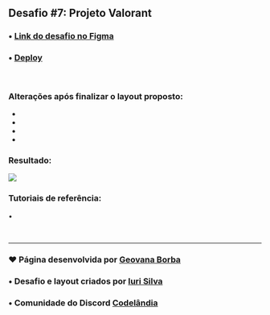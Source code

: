 ## Desafio #7: Projeto Valorant

### • [Link do desafio no Figma](https://www.figma.com/file/Yb9IBH56g7T1hdIyZ3BMNO/Desafios---Codel%C3%A2ndia?type=design&node-id=10048-2&mode=design&t=2QltMGAiE3ZrYbUT-0) 

### • [Deploy](https://geovanaborba.github.io/Codelandia-desafios/Desafio-7/) 

<br>

### Alterações após finalizar o layout proposto:

*

*

*

*

### Resultado: 

<img src="./assets/img/resultado_desafio7.gif">

<br>

### Tutoriais de referência: 

•

<br>

<hr>

### ♥ Página desenvolvida por [Geovana Borba](https://www.linkedin.com/in/geovanaborba/)

### • Desafio e layout criados por [Iuri Silva](https://www.linkedin.com/in/iuricode/?originalSubdomain=br)

### • Comunidade do Discord [Codelândia](https://discord.gg/79qyJwdsGk)